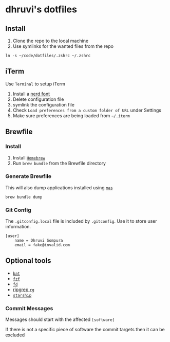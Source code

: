 # dhruvi's dotfiles

## Install

1. Clone the repo to the local machine
2. Use symlinks for the wanted files from the repo

```
ln -s ~/code/dotfiles/.zshrc ~/.zshrc
```

## iTerm

Use `Terminal` to setup iTerm

1. Install a [nerd font](https://www.nerdfonts.com/)
2. Delete configuration file
3. symlink the configuration file
4. Check `Load preferences from a custom folder of URL` under Settings
5. Make sure preferences are being loaded from `~/.iterm`

## Brewfile

### Install

1. Install [`Homebrew`](https://brew.sh/)
2. Run `brew bundle` from the Brewfile directory

### Generate Brewfile

This will also dump applications installed using [`mas`](https://github.com/mas-cli/mas)

```
brew bundle dump
```

### Git Config

The `.gitconfig.local` file is included by `.gitconfig`. Use it to store user
information.

```
[user]
    name = Dhruvi Sompura
    email = fake@invalid.com
```

## Optional tools

- [`bat`](https://github.com/sharkdp/bat)
- [`fzf`](https://github.com/junegunn/fzf)
- [`fd`](https://github.com/sharkdp/fd)
- [ripgrep `rg`](https://github.com/BurntSushi/ripgrep)
- [`starship`](https://starship.rs/)

### Commit Messages

Messages should start with the affected `[software]`

If there is not a specific piece of software the commit targets then it can be
excluded
